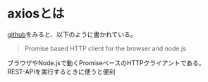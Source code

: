 # axiosとは

[github](https://github.com/axios/axios)をみると、以下のように書かれている。

> Promise based HTTP client for the browser and node.js

ブラウザやNode.jsで動くPromiseベースのHTTPクライアントである。  
REST-APIを実行するときに使うと便利
